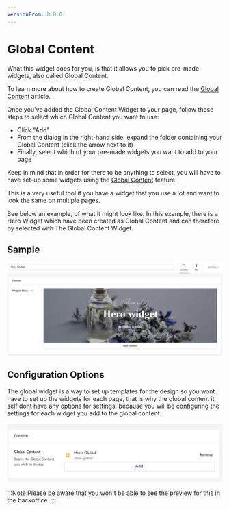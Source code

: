 ```yaml
---
versionFrom: 8.0.0
---
```


# Global Content

What this widget does for you, is that it allows you to pick pre-made widgets, also called Global Content.

To learn more about how to create Global Content, you can read the [Global Content](../../Content-Types/Global-Content/index.md) article.

Once you've added the Global Content Widget to your page, follow these steps to select which Global Content you want to use:

- Click "Add"
- From the dialog in the right-hand side, expand the folder containing your Global Content (click the arrow next to it)
- Finally, select which of your pre-made widgets you want to add to your page

Keep in mind that in order for there to be anything to select, you will have to have set-up some widgets using the [Global Content](../../Content-Types/Global-Content/index.md) feature.

This is a very useful tool if you have a widget that you use a lot and want to look the same on multiple pages.

See below an example, of what it might look like. In this example, there is a Hero Widget which have been created as Global Content and can therefore by selected with The Global Content Widget.

## Sample

![Configuration options for the Global Content widget](images/Hero-global.png)

## Configuration Options

The global widget is a way to set up templates for the design so you wont have to set up the widgets for each page, that is why the global content it self dont have any options for settings, because you will be configuring the settings for each widget you add to the global content.


![Configuration options for the Global Content widget](images/Global-widget.png)

:::Note
Please be aware that you won't be able to see the preview for this in the backoffice.
:::